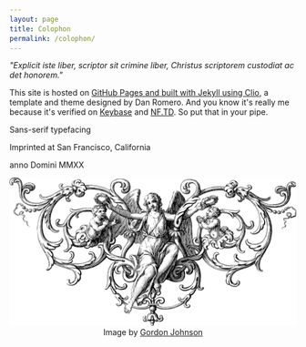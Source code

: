 ```yaml
---
layout: page
title: Colophon
permalink: /colophon/
---
```

*"Explicit iste liber, scriptor sit crimine liber, Christus scriptorem custodiat ac det honorem."*

This site is hosted on [GitHub Pages and built with Jekyll using Clio](/this-site), a template and theme designed by Dan Romero. And you know it's really me because it's verified on <a href="https://keybase.io/berens" target="_blank">Keybase</a> and <a href="https://nf.td/pmb" target="_blank">NF.TD</a>. So put that in your pipe.

Sans-serif typefacing

Imprinted at San Francisco, California

anno Domini MMXX

<p>
<center>
<img src="/assets/images/divider-g2fa5b2a44_1280.png" alt="angel">
</center>

<center>
<span class="muted small">Image by </span><a class="muted small" href="https://pixabay.com/users/gdj-1086657/?utm_source=link-attribution&amp;utm_medium=referral&amp;utm_campaign=image&amp;utm_content=6121834" target="_blank">Gordon Johnson</a>
</center>